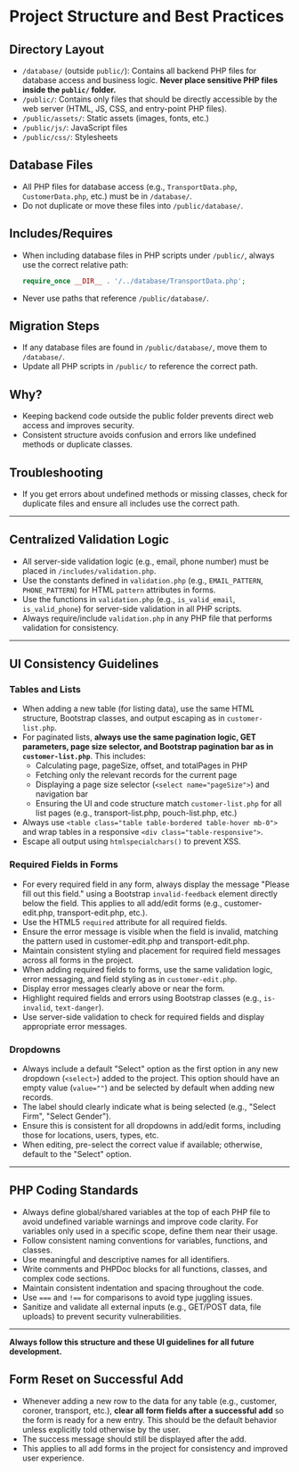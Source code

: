 # Project Structure and Best Practices

## Directory Layout

- `/database/` (outside `public/`): Contains all backend PHP files for database access and business logic. **Never place sensitive PHP files inside the `public/` folder.**
- `/public/`: Contains only files that should be directly accessible by the web server (HTML, JS, CSS, and entry-point PHP files).
- `/public/assets/`: Static assets (images, fonts, etc.)
- `/public/js/`: JavaScript files
- `/public/css/`: Stylesheets

## Database Files
- All PHP files for database access (e.g., `TransportData.php`, `CustomerData.php`, etc.) must be in `/database/`.
- Do not duplicate or move these files into `/public/database/`.

## Includes/Requires
- When including database files in PHP scripts under `/public/`, always use the correct relative path:
  ```php
  require_once __DIR__ . '/../database/TransportData.php';
  ```
- Never use paths that reference `/public/database/`.

## Migration Steps
- If any database files are found in `/public/database/`, move them to `/database/`.
- Update all PHP scripts in `/public/` to reference the correct path.

## Why?
- Keeping backend code outside the public folder prevents direct web access and improves security.
- Consistent structure avoids confusion and errors like undefined methods or duplicate classes.

## Troubleshooting
- If you get errors about undefined methods or missing classes, check for duplicate files and ensure all includes use the correct path.

---

## Centralized Validation Logic
- All server-side validation logic (e.g., email, phone number) must be placed in `/includes/validation.php`.
- Use the constants defined in `validation.php` (e.g., `EMAIL_PATTERN`, `PHONE_PATTERN`) for HTML `pattern` attributes in forms.
- Use the functions in `validation.php` (e.g., `is_valid_email`, `is_valid_phone`) for server-side validation in all PHP scripts.
- Always require/include `validation.php` in any PHP file that performs validation for consistency.

---

## UI Consistency Guidelines

### Tables and Lists
- When adding a new table (for listing data), use the same HTML structure, Bootstrap classes, and output escaping as in `customer-list.php`.
- For paginated lists, **always use the same pagination logic, GET parameters, page size selector, and Bootstrap pagination bar as in `customer-list.php`**. This includes:
  - Calculating page, pageSize, offset, and totalPages in PHP
  - Fetching only the relevant records for the current page
  - Displaying a page size selector (`<select name="pageSize">`) and navigation bar
  - Ensuring the UI and code structure match `customer-list.php` for all list pages (e.g., transport-list.php, pouch-list.php, etc.)
- Always use `<table class="table table-bordered table-hover mb-0">` and wrap tables in a responsive `<div class="table-responsive">`.
- Escape all output using `htmlspecialchars()` to prevent XSS.

### Required Fields in Forms
- For every required field in any form, always display the message "Please fill out this field." using a Bootstrap `invalid-feedback` element directly below the field. This applies to all add/edit forms (e.g., customer-edit.php, transport-edit.php, etc.).
- Use the HTML5 `required` attribute for all required fields.
- Ensure the error message is visible when the field is invalid, matching the pattern used in customer-edit.php and transport-edit.php.
- Maintain consistent styling and placement for required field messages across all forms in the project.
- When adding required fields to forms, use the same validation logic, error messaging, and field styling as in `customer-edit.php`.
- Display error messages clearly above or near the form.
- Highlight required fields and errors using Bootstrap classes (e.g., `is-invalid`, `text-danger`).
- Use server-side validation to check for required fields and display appropriate error messages.

### Dropdowns
- Always include a default "Select" option as the first option in any new dropdown (`<select>`) added to the project. This option should have an empty value (`value=""`) and be selected by default when adding new records.
- The label should clearly indicate what is being selected (e.g., "Select Firm", "Select Gender").
- Ensure this is consistent for all dropdowns in add/edit forms, including those for locations, users, types, etc.
- When editing, pre-select the correct value if available; otherwise, default to the "Select" option.

---

## PHP Coding Standards

- Always define global/shared variables at the top of each PHP file to avoid undefined variable warnings and improve code clarity. For variables only used in a specific scope, define them near their usage.
- Follow consistent naming conventions for variables, functions, and classes.
- Use meaningful and descriptive names for all identifiers.
- Write comments and PHPDoc blocks for all functions, classes, and complex code sections.
- Maintain consistent indentation and spacing throughout the code.
- Use `===` and `!==` for comparisons to avoid type juggling issues.
- Sanitize and validate all external inputs (e.g., GET/POST data, file uploads) to prevent security vulnerabilities.

---
**Always follow this structure and these UI guidelines for all future development.**

## Form Reset on Successful Add
- Whenever adding a new row to the data for any table (e.g., customer, coroner, transport, etc.), **clear all form fields after a successful add** so the form is ready for a new entry. This should be the default behavior unless explicitly told otherwise by the user.
- The success message should still be displayed after the add.
- This applies to all add forms in the project for consistency and improved user experience.
